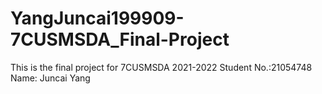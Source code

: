 # YangJuncai199909-7CUSMSDA_Final-Project
This is the final project for 7CUSMSDA 2021-2022
Student No.:21054748
Name: Juncai Yang
